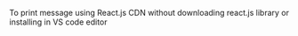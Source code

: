 To print message using React.js CDN without downloading react.js library or installing in VS code editor
